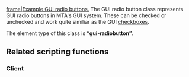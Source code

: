 [frame|Example GUI radio buttons.](/Image:gui-radiobutton.png.md "wikilink") The GUI radio button class represents GUI radio buttons in MTA's GUI system. These can be checked or unchecked and work quite similiar as the GUI [checkboxes](/Element/GUI/Checkbox.md "wikilink").

The element type of this class is **“gui-radiobutton”**.

Related scripting functions
---------------------------

### Client
